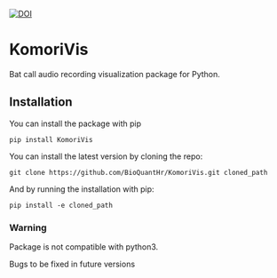 [![DOI](https://zenodo.org/badge/DOI/10.5281/zenodo.1069404.svg)](https://doi.org/10.5281/zenodo.1069404)


# KomoriVis
Bat call audio recording visualization package for Python.

## Installation

You can install the package with pip

```shell
pip install KomoriVis
```

You can install the latest version by cloning the repo:

```shell
git clone https://github.com/BioQuantHr/KomoriVis.git cloned_path
```
And by running the installation with pip:

```shell
pip install -e cloned_path
```

### Warning
Package is not compatible with python3.

Bugs to be fixed in future versions
